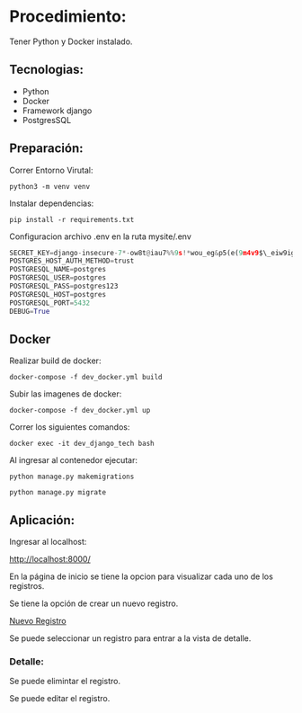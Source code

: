 # Procedimiento:

Tener Python y Docker instalado.

## Tecnologias:

- Python
- Docker
- Framework django
- PostgresSQL

## Preparación:

Correr Entorno Virutal:

`python3 -m venv venv`

Instalar dependencias:

`pip install -r requirements.txt`

Configuracion archivo .env en la ruta mysite/.env

```py
SECRET_KEY=django-insecure-7*-ow8t@iau7%%9s!*wou_eg&p5(e(9m4v9$\_eiw9iguni@zny
POSTGRES_HOST_AUTH_METHOD=trust
POSTGRESQL_NAME=postgres
POSTGRESQL_USER=postgres
POSTGRESQL_PASS=postgres123
POSTGRESQL_HOST=postgres
POSTGRESQL_PORT=5432
DEBUG=True
```

## Docker

Realizar build de docker:

`docker-compose -f dev_docker.yml build`

Subir las imagenes de docker:

`docker-compose -f dev_docker.yml up`

Correr los siguientes comandos:

`docker exec -it dev_django_tech bash`

Al ingresar al contenedor ejecutar:

`python manage.py makemigrations`

`python manage.py migrate`

## Aplicación:

Ingresar al localhost:

[http://localhost:8000/](http://localhost:8000/)

En la página de inicio se tiene la opcion para visualizar cada uno de los registros.

Se tiene la opción de crear un nuevo registro.

[Nuevo Registro](http://localhost:8000/register/new)

Se puede seleccionar un registro para entrar a la vista de detalle.

### Detalle:

Se puede elimintar el registro.

Se puede editar el registro.
